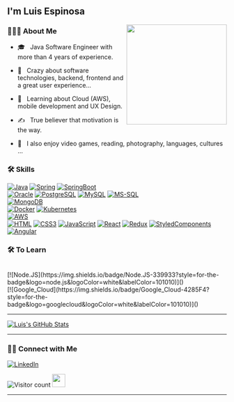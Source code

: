 ### <h2> I'm Luis Espinosa</h2>

<img align='right' src="https://media.giphy.com/media/M9gbBd9nbDrOTu1Mqx/giphy.gif" width="230">

<h3> 🧑🏻‍💻 About Me </h3>



- 🎓 &nbsp; Java Software Engineer with more than 4 years of experience.

- 🤯 &nbsp; Crazy about software technologies, backend, frontend and a great user experience...

- 🔎 &nbsp; Learning about Cloud (AWS), mobile development and UX Design.

- ✍️ &nbsp; True believer that motivation is the way.

- 🤪 &nbsp; I also enjoy video games, reading, photography, languages, cultures ...



<h3>🛠 Skills</h3>

[![Java](https://img.shields.io/badge/Java-FA7343?style=for-the-badge&logo=java&logoColor=white&labelColor=101010)]()
[![Spring](https://img.shields.io/badge/Spring-3DDC84?style=for-the-badge&logo=Spring&logoColor=green&labelColor=101010)]()
[![SpringBoot](https://img.shields.io/badge/SpringBoot-3DDC84?style=for-the-badge&logo=SpringBoot&logoColor=green&labelColor=101010)]()
</br>
[![Oracle](https://img.shields.io/badge/Oracle-FA7343?style=for-the-badge&logo=Oracle&logoColor=red&labelColor=101010)]()
[![PostgreSQL](https://img.shields.io/badge/PostgreSQL-007396?style=for-the-badge&logo=PostgreSQL&logoColor=blue&labelColor=101010)]()
[![MySQL](https://img.shields.io/badge/MySQL-F7DF1E?style=for-the-badge&logo=MySQL&logoColor=yellow&labelColor=101010)]()
[![MS-SQL](https://img.shields.io/badge/MicrosoftSQLServer-FA7343?style=for-the-badge&logo=MicrosoftSQLServer&logoColor=red&labelColor=101010)]()
</br>
[![MongoDB](https://img.shields.io/badge/MongoDB-47A248?style=for-the-badge&logo=mongodb&logoColor=green&labelColor=101010)]()
</br>
[![Docker](https://img.shields.io/badge/Docker-007396?style=for-the-badge&logo=Docker&logoColor=blue&labelColor=101010)]()
[![Kubernetes](https://img.shields.io/badge/Kubernetes-007396?style=for-the-badge&logo=Kubernetes&logoColor=blue&labelColor=101010)]()
</br>
[![AWS](https://img.shields.io/badge/AWS-232F3E?style=for-the-badge&logo=amazon-aws&logoColor=white&labelColor=101010)]()
</br>
[![HTML](https://img.shields.io/badge/HTML-FA7343?style=for-the-badge&logo=HTML5&logoColor=orange&labelColor=101010)]()
[![CSS3](https://img.shields.io/badge/CSS3-007396?style=for-the-badge&logo=CSS3&logoColor=blue&labelColor=101010)]()
[![JavaScript](https://img.shields.io/badge/JavaScript-F7DF1E?style=for-the-badge&logo=javascript&logoColor=yellow&labelColor=101010)]()
[![React](https://img.shields.io/badge/React-007396?style=for-the-badge&logo=React&logoColor=blue&labelColor=101010)]()
[![Redux](https://img.shields.io/badge/Redux-d2a8ff?style=for-the-badge&logo=Redux&logoColor=purple&labelColor=101010)]()
[![StyledComponents](https://img.shields.io/badge/StyledComponents-d2a8ff?style=for-the-badge&logo=styled-components&logoColor=purple&labelColor=101010)]()
[![Angular](https://img.shields.io/badge/Angular-FA7343?style=for-the-badge&logo=Angular&logoColor=red&labelColor=101010)]()
</br>


<h3>🛠 To Learn</h3>

</br>
[![Node.JS](https://img.shields.io/badge/Node.JS-339933?style=for-the-badge&logo=node.js&logoColor=white&labelColor=101010)]()
</br>
[![Google_Cloud](https://img.shields.io/badge/Google_Cloud-4285F4?style=for-the-badge&logo=googlecloud&logoColor=white&labelColor=101010)]()


<hr>

[![Luis's GitHub Stats](https://github-readme-stats.vercel.app/api?username=LuisEspinosa7&show_icons=true)](https://github.com/LuisEspinosa7)

<hr>

<h3> 🤝🏻 Connect with Me </h3>

<p align="center">

<a href="https://www.linkedin.com/in/luis-espinosa-llanos/"><img alt="LinkedIn" src="https://img.shields.io/badge/LinkedIn-Luis%20Espinosa-blue?style=flat-square&logo=linkedin"></a>

</p>

![Visitor count](https://visitor-badge.laobi.icu/badge?page_id=LuisEspinosa7.LuisEspinosa7)   <img src="https://media.giphy.com/media/dxn6fRlTIShoeBr69N/giphy.gif" width="30">

<hr>
